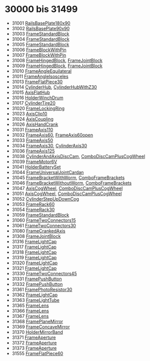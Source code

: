# 30000 bis 31499
- 31001 [RailsBasePlate180x90](Elements/RailsBasePlate180x90.md)
- 31002 [RailsBasePlate90x90](Elements/RailsBasePlate90x90.md)
- 31003 [FrameStandardBlock](Elements/FrameStandardBlock.md)
- 31004 [FrameStandardBlock](Elements/FrameStandardBlock.md)
- 31005 [FrameStandardBlock](Elements/FrameStandardBlock.md)
- 31006 [FrameBlockWithPin](Elements/FrameBlockWithPin.md)
- 31007 [FrameBlockWithPin](Elements/FrameBlockWithPin.md)
- 31008 [FrameHingedBlock](Elements/FrameHingedBlock.md), [FrameJointBlock](Elements/FrameJointBlock.md)
- 31009 [FrameHingedBlock](Elements/FrameHingedBlock.md), [FrameJointBlock](Elements/FrameJointBlock.md)
- 31010 [FrameAngleEquilateral](Elements/FrameAngleEquilateral.md)
- 31011 [FrameAngleIsosceles](Elements/FrameAngleIsosceles.md)
- 31013 [FrameFlatPiece30](Elements/FrameFlatPiece30.md)
- 31014 [CylinderHub](Elements/CylinderHub.md), [CylinderHubWithZ30](Elements/CylinderHubWithZ30.md)
- 31015 [AxisFlatHub](Elements/AxisFlatHub.md)
- 31016 [HolderWinchDrum](Elements/HolderWinchDrum.md)
- 31017 [CylinderTire20](Elements/CylinderTire20.md)
- 31020 [FrameLockingRing](Elements/FrameLockingRing.md)
- 31023 [AxisClip10](Elements/AxisClip10.md)
- 31024 [AxisCoupling](Elements/AxisCoupling.md)
- 31026 [AxisHandCrank](Elements/AxisHandCrank.md)
- 31031 [FrameAxis110](Elements/FrameAxis110.md)
- 31032 [FrameAxis60](Elements/FrameAxis60.md), [FrameAxis60open](Elements/FrameAxis60Open.md)
- 31033 [FrameAxis50](Elements/FrameAxis50.md)
- 31034 [FrameAxis30](Elements/FrameAxis30.md), [CylinderAxis30](Elements/CylinderAxis30.md)
- 31036 [FrameAxis125](Elements/FrameAxis125.md)
- 31038 [CylinderAndAxisDiscCam](Elements/CylinderAndAxisDiscCam.md), [ComboDiscCamPlusCogWheel](Elements/ComboDiscCamPlusCogWheel.md)
- 31039 [FrameMotor6V](Elements/FrameMotor6V.md)
- 31041 [HolderBatterySet](Elements/HolderBatterySet.md)
- 31044 [FrameUniversalJointCardan](Elements/FrameUniversalJointCardan.md)
- 31045 [FrameBracketWithWorm](Elements/FrameBracketWithWorm.md), [ComboFrameBrackets](Elements/ComboFrameBrackets.md)
- 31046 [FrameBracketWithoutWorm](Elements/FrameBracketWithoutWorm.md), [ComboFrameBrackets](Elements/ComboFrameBrackets.md)
- 31047 [AxisCogWheel](Elements/AxisCogWheel.md), [ComboDiscCamPlusCogWheel](Elements/ComboDiscCamPlusCogWheel.md)
- 31051 [AxisCogWheel](Elements/AxisCogWheel.md), [ComboDiscCamPlusCogWheel](Elements/ComboDiscCamPlusCogWheel.md)
- 31052 [CylinderStepUpDownCog](Elements/CylinderStepUpDownCog.md)
- 31053 [FrameRack60](Elements/FrameRack60.md)
- 31054 [FrameRack30](Elements/FrameRack30.md)
- 31059 [FrameStandardBlock](Elements/FrameStandardBlock.md)
- 31060 [FrameTwoConnectors15](Elements/FrameTwoConnectors15.md)
- 31061 [FrameTwoConnectors30](Elements/FrameTwoConnectors30.md)
- 31080 [FrameCrankedAxis](Elements/FrameCrankedAxis.md)
- 31308 [FrameJointBlock](Elements/FrameJointBlock.md)
- 31316 [FrameLightCap](Elements/FrameLightCap.md)
- 31317 [FrameLightCap](Elements/FrameLightCap.md)
- 31318 [FrameLightCap](Elements/FrameLightCap.md)
- 31319 [FrameLightCap](Elements/FrameLightCap.md)
- 31320 [FrameLightCap](Elements/FrameLightCap.md)
- 31321 [FrameLightCap](Elements/FrameLightCap.md)
- 31330 [FrameTwoConnectors45](Elements/FrameTwoConnectors45.md)
- 31331 [FramePushButton](Elements/FramePushButton.md)
- 31332 [FramePushButton](Elements/FramePushButton.md)
- 31361 [FramePhotoResistor30](Elements/FramePhotoResistor30.md)
- 31362 [FrameLightCap](Elements/FrameLightCap.md)
- 31363 [FrameLightTube](Elements/FrameLightTube.md)
- 31365 [FrameLens](Elements/FrameLens.md)
- 31366 [FrameLens](Elements/FrameLens.md)
- 31367 [FrameLens](Elements/FrameLens.md)
- 31368 [FramePlaneMirror](Elements/FramePlaneMirror.md)
- 31369 [FrameConcaveMirror](Elements/FrameConcaveMirror.md)
- 31370 [HolderMirrorBand](Elements/HolderMirrorBand.md)
- 31371 [FrameAperture](Elements/FrameAperture.md)
- 31372 [FrameAperture](Elements/FrameAperture.md)
- 31373 [FrameAperture](Elements/FrameAperture.md)
- 31555 [FrameFlatPiece60](Elements/FrameFlatPiece60.md)